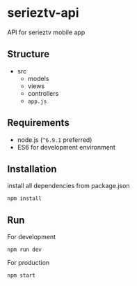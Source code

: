 # serieztv-api
API for serieztv mobile app

## Structure

- src
    - models
    - views
    - controllers
    - `app.js`
 
## Requirements

- node.js (`^6.9.1` preferred)
- ES6 for development environment 

## Installation

install all dependencies from package.json

    npm install
    
## Run

For development

    npm run dev
    
For production

    npm start
  



